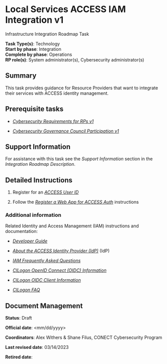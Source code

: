 # Local Services ACCESS IAM Integration v1

Infrastructure Integration Roadmap Task

**Task Type(s)**: Technology  
**Start by phase**: Integration  
**Complete by phase**: Operations  
**RP role(s)**: System administrator(s), Cybersecurity administrator(s)

## Summary

This task provides guidance for Resource Providers that want to integrate their services with ACCESS identity management.

## Prerequisite tasks

- [*Cybersecurity Requirements for RPs v1*](https://docs.google.com/document/d/1LrfJcgixn-sDuIxZOk47ddoZpCYgwabhWAZYoKOB2TI/edit#)

- [*Cybersecurity Governance Council Participation v1*](https://docs.google.com/document/d/1hHdN7bISae4caa6lryA5ps2b16uOY7QyEzYsVFYCs8c/edit#)

## Support Information

For assistance with this task see the *Support Information* section in the *Integration Roadmap Description*.

## Detailed Instructions

1.  Register for an [*ACCESS User ID*](https://identity.access-ci.org/new-user)

2.  Follow the [*Register a Web App for ACCESS Auth*](https://identity.access-ci.org/register-app) instructions

### Additional information

Related Identity and Access Management (IAM) instructions and documentation:

- [*Developer Guide*](https://identity.access-ci.org/devguide)

- [*About the ACCESS Identity Provider (IdP)*](https://identity.access-ci.org/about-access-idp) (IdP)

- [*IAM Frequently Asked Questions*](https://identity.access-ci.org/faq#admins)

- [*CILogon OpenID Connect (OIDC) Information*](https://www.cilogon.org/oidc)

- [*CILogon OIDC Client Information*](https://www.cilogon.org/comanage/oidc-clients)

- [*CILogon FAQ*](https://www.cilogon.org/faq)

## Document Management

**Status**: Draft

**Official date**: \<mm/dd/yyyy\>

**Coordinators**: Alex Withers & Shane Filus, CONECT Cybersecurity Program

**Last revised date**: 03/14/2023

**Retired date**:

